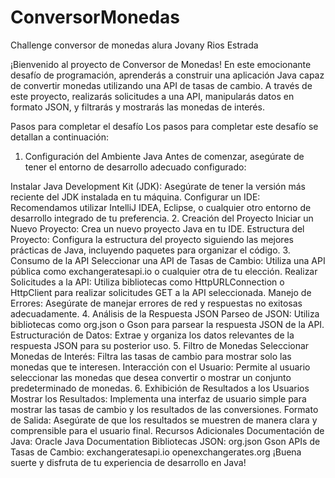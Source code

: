 # ConversorMonedas
Challenge conversor de monedas alura Jovany Rios Estrada


¡Bienvenido al proyecto de Conversor de Monedas! En este emocionante desafío de programación, aprenderás a construir una aplicación Java capaz de convertir monedas utilizando una API de tasas de cambio. A través de este proyecto, realizarás solicitudes a una API, manipularás datos en formato JSON, y filtrarás y mostrarás las monedas de interés.

Pasos para completar el desafío
Los pasos para completar este desafío se detallan a continuación:

1. Configuración del Ambiente Java
Antes de comenzar, asegúrate de tener el entorno de desarrollo adecuado configurado:

Instalar Java Development Kit (JDK): Asegúrate de tener la versión más reciente del JDK instalada en tu máquina.
Configurar un IDE: Recomendamos utilizar IntelliJ IDEA, Eclipse, o cualquier otro entorno de desarrollo integrado de tu preferencia.
2. Creación del Proyecto
Iniciar un Nuevo Proyecto: Crea un nuevo proyecto Java en tu IDE.
Estructura del Proyecto: Configura la estructura del proyecto siguiendo las mejores prácticas de Java, incluyendo paquetes para organizar el código.
3. Consumo de la API
Seleccionar una API de Tasas de Cambio: Utiliza una API pública como exchangeratesapi.io o cualquier otra de tu elección.
Realizar Solicitudes a la API: Utiliza bibliotecas como HttpURLConnection o HttpClient para realizar solicitudes GET a la API seleccionada.
Manejo de Errores: Asegúrate de manejar errores de red y respuestas no exitosas adecuadamente.
4. Análisis de la Respuesta JSON
Parseo de JSON: Utiliza bibliotecas como org.json o Gson para parsear la respuesta JSON de la API.
Estructuración de Datos: Extrae y organiza los datos relevantes de la respuesta JSON para su posterior uso.
5. Filtro de Monedas
Seleccionar Monedas de Interés: Filtra las tasas de cambio para mostrar solo las monedas que te interesen.
Interacción con el Usuario: Permite al usuario seleccionar las monedas que desea convertir o mostrar un conjunto predeterminado de monedas.
6. Exhibición de Resultados a los Usuarios
Mostrar los Resultados: Implementa una interfaz de usuario simple para mostrar las tasas de cambio y los resultados de las conversiones.
Formato de Salida: Asegúrate de que los resultados se muestren de manera clara y comprensible para el usuario final.
Recursos Adicionales
Documentación de Java: Oracle Java Documentation
Bibliotecas JSON:
org.json
Gson
APIs de Tasas de Cambio:
exchangeratesapi.io
openexchangerates.org
¡Buena suerte y disfruta de tu experiencia de desarrollo en Java!
